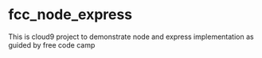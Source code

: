 # fcc_node_express
This is cloud9 project to demonstrate node and express implementation as guided by free code camp
